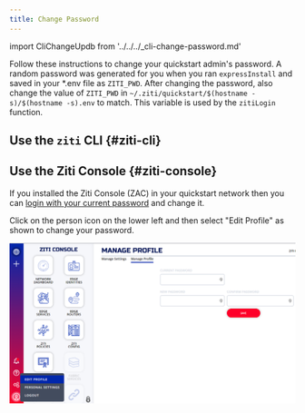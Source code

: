 ```yaml
---
title: Change Password
---
```


import CliChangeUpdb from '../../../_cli-change-password.md'

Follow these instructions to change your quickstart admin's password. A random password was generated for you when you ran `expressInstall` and saved in your *.env file as `ZITI_PWD`. After changing the password, also change the value of `ZITI_PWD` in `~/.ziti/quickstart/$(hostname -s)/$(hostname -s).env` to match. This variable is used by the `zitiLogin` function.

## Use the `ziti` CLI {#ziti-cli}

<CliChangeUpdb/>

## Use the Ziti Console {#ziti-console}

If you installed the Ziti Console (ZAC) in your quickstart network then you can [login with your current password](../../../quickstarts/zac/index.md#login-and-use-zac) and change it.

Click on the person icon on the lower left and then select "Edit Profile" as shown to change your password.

![change password screenshot](../../../quickstarts/zac/zac_change_pwd.png)
